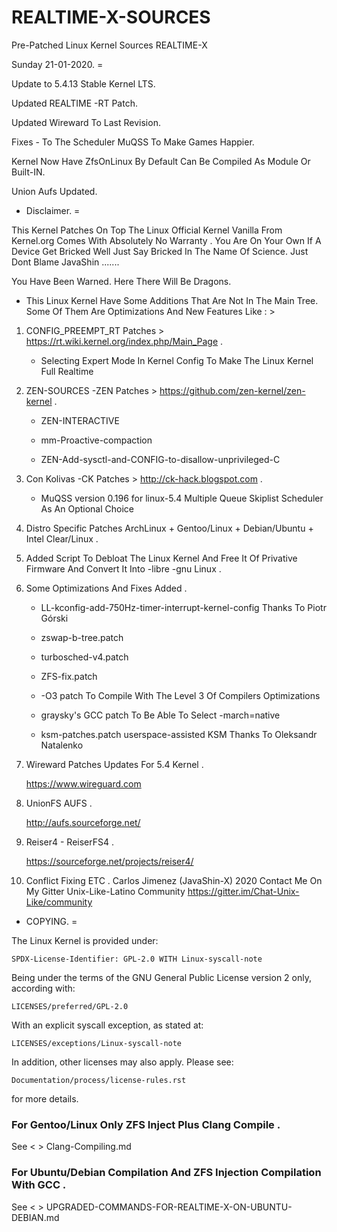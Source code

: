 # REALTIME-X-SOURCES

Pre-Patched Linux Kernel Sources REALTIME-X

Sunday 21-01-2020. =

Update to 5.4.13 Stable Kernel LTS.

Updated REALTIME -RT Patch.

Updated Wireward To Last Revision.

Fixes - To The Scheduler MuQSS To Make Games Happier.

Kernel Now Have ZfsOnLinux By Default Can Be Compiled As Module Or Built-IN.

Union Aufs Updated.

* Disclaimer. =

This Kernel Patches On Top The Linux Official Kernel Vanilla From Kernel.org Comes With Absolutely
No Warranty . You Are On Your Own If A Device Get Bricked Well Just Say Bricked In The Name Of Science.
Just Dont Blame JavaShin .......  

You Have Been Warned.
Here There Will Be Dragons.
 


* This Linux Kernel Have Some Additions That Are Not In The Main Tree.
  Some Of Them Are Optimizations And New Features Like : >

1. CONFIG_PREEMPT_RT Patches > https://rt.wiki.kernel.org/index.php/Main_Page .
   
   * Selecting Expert Mode In Kernel Config To Make The Linux Kernel Full Realtime

2. ZEN-SOURCES -ZEN Patches > https://github.com/zen-kernel/zen-kernel .
   
   * ZEN-INTERACTIVE
   
   * mm-Proactive-compaction
   
   * ZEN-Add-sysctl-and-CONFIG-to-disallow-unprivileged-C 
   
3. Con Kolivas -CK Patches > http://ck-hack.blogspot.com .
   
   * MuQSS version 0.196 for linux-5.4 Multiple Queue Skiplist Scheduler As An Optional Choice

4. Distro Specific Patches ArchLinux + Gentoo/Linux + Debian/Ubuntu + Intel Clear/Linux .

5. Added Script To Debloat The Linux Kernel And Free It Of Privative Firmware And Convert It Into -libre -gnu Linux .

6. Some Optimizations And Fixes Added .
  
   * LL-kconfig-add-750Hz-timer-interrupt-kernel-config Thanks To Piotr Górski 
  
   * zswap-b-tree.patch
  
   * turbosched-v4.patch
  
   * ZFS-fix.patch
  
   * -O3 patch To Compile With The Level 3 Of Compilers Optimizations
  
   * graysky's GCC patch To Be Able To Select -march=native
  
   * ksm-patches.patch userspace-assisted KSM Thanks To  Oleksandr Natalenko 

7. Wireward Patches Updates For 5.4 Kernel . 
   
   https://www.wireguard.com

8. UnionFS AUFS .
  
   http://aufs.sourceforge.net/

9. Reiser4 - ReiserFS4 .

   https://sourceforge.net/projects/reiser4/

10. Conflict Fixing ETC .
    Carlos Jimenez (JavaShin-X) 2020
    Contact Me On My Gitter Unix-Like-Latino Community 
    https://gitter.im/Chat-Unix-Like/community


* COPYING. =

The Linux Kernel is provided under:

	SPDX-License-Identifier: GPL-2.0 WITH Linux-syscall-note

Being under the terms of the GNU General Public License version 2 only,
according with:

	LICENSES/preferred/GPL-2.0

With an explicit syscall exception, as stated at:

	LICENSES/exceptions/Linux-syscall-note

In addition, other licenses may also apply. Please see:

	Documentation/process/license-rules.rst

for more details.

### For Gentoo/Linux Only ZFS Inject Plus Clang Compile . ### 
See < > Clang-Compiling.md

### For Ubuntu/Debian Compilation And ZFS Injection Compilation With GCC . ###
See < > UPGRADED-COMMANDS-FOR-REALTIME-X-ON-UBUNTU-DEBIAN.md







